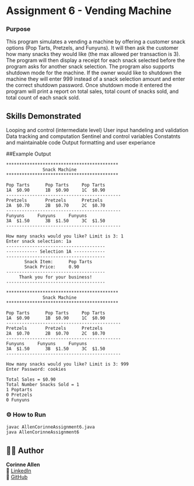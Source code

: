# Assignment 6 - Vending Machine

### Purpose
This program simulates a vending a machine by offering a customer snack options (Pop Tarts, Pretzels, and Funyuns). It
will then ask the customer how many snacks they would like (the max allowed per transaction is 3). The program will then
display a receipt for each snack selected before the program asks for another snack selection. The program also supports
shutdown mode for the machine. If the owner would like to shutdown the machine they will enter 999 instead of a snack 
selection amount and enter the correct shutdown password. Once shutdown mode it entered the program will print a report
on total sales, total count of snacks sold, and total count of each snack sold.

## Skills Demonstrated
Looping and control (intermediate level)
User input handeling and validation
Data tracking and computation
Sentinel and control variables
Constatnts and maintainable code
Output formatting and user experiance

##Example Output
```
*******************************************
              Snack Machine
*******************************************

Pop Tarts      Pop Tarts     Pop Tarts 
1A  $0.90      1B  $0.90     1C  $0.90
--------------------------------------------
Pretzels       Pretzels      Pretzels
2A  $0.70      2B  $0.70     2C  $0.70
--------------------------------------------
Funyuns   	Funyuns  	Funyuns
3A  $1.50      3B  $1.50     3C  $1.50
--------------------------------------------

How many snacks would you like? Limit is 3: 1
Enter snack selection: 1a
--------------------------------------
------------ Selection 1A ------------
--------------------------------------
       Snack Item:      Pop Tarts
       Snack Price: 	0.90
--------------------------------------
     Thank you for your business!
--------------------------------------

*******************************************
              Snack Machine
*******************************************

Pop Tarts      Pop Tarts     Pop Tarts 
1A  $0.90      1B  $0.90     1C  $0.90
--------------------------------------------
Pretzels       Pretzels      Pretzels
2A  $0.70      2B  $0.70     2C  $0.70
--------------------------------------------
Funyuns   	Funyuns  	Funyuns
3A  $1.50      3B  $1.50     3C  $1.50
--------------------------------------------

How many snacks would you like? Limit is 3: 999
Enter Password: cookies

Total Sales = $0.90
Total Number Snacks Sold = 1
1 Poptarts
0 Pretzels
0 Funyuns
```

### ⚙️ How to Run
```bash
javac AllenCorinneAssignment6.java
java AllenCorinneAssignment6
```

## 🧑‍💻 Author
**Corinne Allen**  
💼 [LinkedIn](https://www.linkedin.com/in/ceallen/)  
🐙 [GitHub](https://github.com/RinAllen18)
